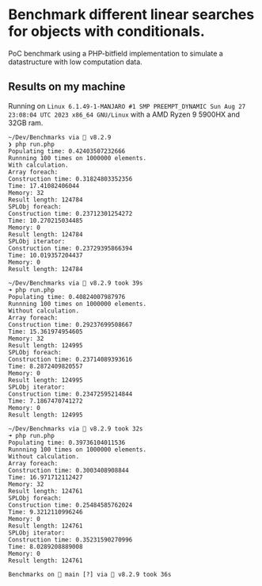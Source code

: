 # Benchmark different linear searches for objects with conditionals.

PoC benchmark using a PHP-bitfield implementation to simulate a datastructure with low computation data.

## Results on my machine

Running on `Linux 6.1.49-1-MANJARO #1 SMP PREEMPT_DYNAMIC Sun Aug 27 23:08:04 UTC 2023 x86_64 GNU/Linux` with a AMD Ryzen 9 5900HX and 32GB ram.

```log
~/Dev/Benchmarks via 🐘 v8.2.9
❯ php run.php
Populating time: 0.42403507232666
Runnning 100 times on 1000000 elements.
With calculation.
Array foreach:
Construction time: 0.31824803352356
Time: 17.41082406044
Memory: 32
Result length: 124784
SPLObj foreach:
Construction time: 0.23712301254272
Time: 10.270215034485
Memory: 0
Result length: 124784
SPLObj iterator:
Construction time: 0.23729395866394
Time: 10.019357204437
Memory: 0
Result length: 124784

~/Dev/Benchmarks via 🐘 v8.2.9 took 39s
➜ php run.php
Populating time: 0.40824007987976
Runnning 100 times on 1000000 elements.
Without calculation.
Array foreach:
Construction time: 0.29237699508667
Time: 15.361974954605
Memory: 32
Result length: 124995
SPLObj foreach:
Construction time: 0.23714089393616
Time: 8.2872409820557
Memory: 0
Result length: 124995
SPLObj iterator:
Construction time: 0.23472595214844
Time: 7.1867470741272
Memory: 0
Result length: 124995

~/Dev/Benchmarks via 🐘 v8.2.9 took 32s
➜ php run.php
Populating time: 0.39736104011536
Runnning 100 times on 1000000 elements.
Without calculation.
Array foreach:
Construction time: 0.3003408908844
Time: 16.971712112427
Memory: 32
Result length: 124761
SPLObj foreach:
Construction time: 0.25484585762024
Time: 9.3212110996246
Memory: 0
Result length: 124761
SPLObj iterator:
Construction time: 0.35231590270996
Time: 8.0289208889008
Memory: 0
Result length: 124761

Benchmarks on  main [?] via 🐘 v8.2.9 took 36s
```
